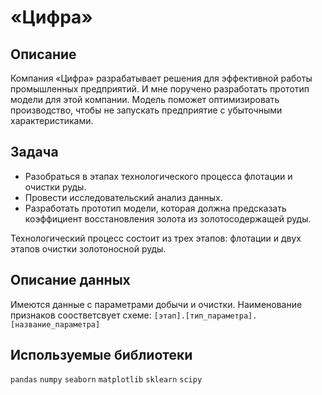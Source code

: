 # «Цифра»
## Описание
Компания «Цифра» разрабатывает решения для эффективной работы промышленных предприятий. И мне поручено разработать прототип модели для этой компании. Модель поможет оптимизировать производство, чтобы не запускать предприятие с убыточными характеристиками.

## Задача
- Разобраться в этапах технологического процесса флотации и очистки руды.
- Провести исследовательский анализ данных.
- Разработать прототип модели, которая должна предсказать коэффициент восстановления золота из золотосодержащей руды.

Технологический процесс состоит из трех этапов: флотации и двух этапов очистки золотоносной руды. 

## Описание данных
Имеются данные с параметрами добычи и очистки. Наименование признаков соостветсвует схеме: 
`[этап].[тип_параметра].[название_параметра]`

## Используемые библиотеки
`pandas` `numpy` `seaborn` `matplotlib` `sklearn` `scipy`